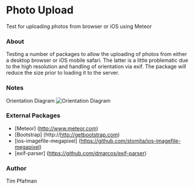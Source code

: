 Photo Upload
============

Test for uploading photos from browser or iOS using Meteor

### About

Testing a number of packages to allow the uploading of photos from either a desktop browser or iOS mobile safari.  The latter is a little problematic due to the high resolution and handling of orientation via exif.  The package will reduce the size prior to loading it to the server.

### Notes

Orientation Diagram
![Orientation Diagram](../notes/EXIF_Orientations.jpg.gif)

### External Packages

* [Meteor] (http://www.meteor.com)
* [Bootstrap] (http://http://getbootstrap.com)
* [ios-imagefile-megapixel] (https://github.com/stomita/ios-imagefile-megapixel)
* [exif-parser] (https://github.com/dmarcos/exif-parser)



### Author

Tim Pfafman
